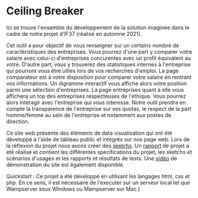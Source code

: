 # Ceiling Breaker

Ici se trouve l'ensemble du développement de la solution imaginée dans le cadre de notre projet d'IF37 (réalisé en automne 2021). 

Cet outil a pour objectif de vous renseigner sur un certains nombre de caractèristiques des entreprises.
Vous pourrez d'une part y comparer votre salaire avec celui-ci d'entreprises concurentes avec un profil équivalent au votre.
D'autre part, vous y trouverez des statistiques internes à l'entreprise qui pourront vous être utiles lors de vos recherches d'emploi.
La page comparateur est à votre disposition pour comparer votre salaire en rentrant vos informations. Un digramme interactif vous affiche alors votre position parmi une sélection d'entreprises.
La page entreprises quant à elle vous affichera un top des entreprises respecteuses de l'ethique. Vous pourrez alors interagir avec l'entreprise qui vous interesse.
Notre outil prendra en compte la transparence de l'entreprise sur ses quotas, le respect de la part homme/femme au sein de l'entreprise et notamment aux postes de direction. 

Ce site web présente des éléments de data visualisation qui ont été développé à l'aide de tableau public et intégrés sur nos page web. Lors de la réflexion du projet nous avons créer des [sketchs](https://github.com/vallhallalm/Ceiling-breaker/tree/main/sketch_site). Un [rapport](https://github.com/vallhallalm/Ceiling-breaker/blob/main/RAPPORT_IF37_CEILINGBREAKER.docx%20(2).pdf) de projet a été réalisé et contient les différentes specifications du projet, les sketchs et scénarios d'usages et les rapports et résultats de tests. Une [vidéo](https://github.com/vallhallalm/Ceiling-breaker/blob/main/video-presentation-site-if37_xmWilcFo.mp4) de démonstration du site est également disponible.


Quickstart : Ce projet a été développé en utilisant les langages html, css et php. En ce sens, il est nécessaire de l'executer sur un serveur local tel que Wampserver sous Windows ou Mampserver sur Mac.)
